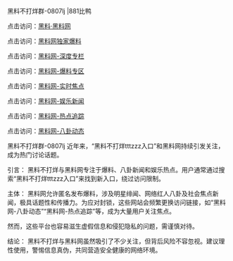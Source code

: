 黑料不打烊群-0807lj |881比鸭

点击访问：<a href="https://heiliaolvzlu3.pages.dev">黑料·黑料网</a>

点击访问：<a href="https://heiliaoyvnrda.pages.dev">黑料网独家爆料</a>

点击访问：<a href="https://heiliaoxrq8i9.pages.dev">黑料网-深度专栏</a>

点击访问：<a href="https://heiliao9wsbg3.pages.dev">黑料网-爆料专区</a>

点击访问：<a href="https://heiliao5s28gk.pages.dev">黑料网-实时焦点</a>

点击访问：<a href="https://heiliaoryrhyu.pages.dev">黑料网-娱乐新闻</a>

点击访问：<a href="https://heiliaox6jgh3.pages.dev">黑料网-热点追踪</a>

点击访问：<a href="https://heiliaokof3cy.pages.dev">黑料网-八卦动态</a>

黑料不打烊群-0807lj
近年来，“黑料不打烊tttzzz入口”和黑料网持续引发关注，成为热门讨论话题。

引言：
黑料不打烊与黑料网专注于爆料、八卦新闻和娱乐热点。用户通常通过搜索“黑料不打烊tttzzz入口”来找到新入口，绕过访问限制。

主体：
黑料网允许匿名发布爆料，涉及明星绯闻、网络红人八卦及社会焦点新闻，极具话题性和传播力。为应对封锁，这些网站会频繁更换访问链接，如“黑料网-八卦动态”“黑料网-热点追踪”等，成为大量用户关注焦点。

然而，这些平台也容易滋生虚假信息和侵犯隐私的问题，需谨慎对待。

结论：
黑料不打烊与黑料网虽然吸引了不少关注，但背后风险不容忽视。建议理性使用，警惕信息真伪，共同营造安全健康的网络环境。
